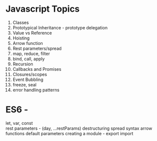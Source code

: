 # Javascript Topics

1) Classes
2) Prototypical Inheritance - prototype delegation
3) Value vs Reference
4) Hoisting
5) Arrow function
6) Rest parameters/spread
7) map, reduce, filter
8) bind, call, apply
9) Recursion
10) Callbacks and Promises
11) Closures/scopes
12) Event Bubbling
13) freeze, seal
14) error handling patterns


# ES6 -

let, var, const <br>
rest parameters - (day, ...restParams)
destructuring
spread syntax
arrow functions
default parameters
creating a module - export import
